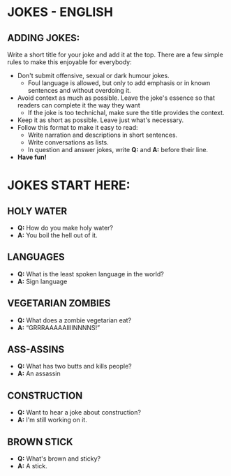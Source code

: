 # JOKES - ENGLISH

## ADDING JOKES:

Write a short title for your joke and add it at the top. There are a few simple rules to make this enjoyable for everybody:
- Don't submit offensive, sexual or dark humour jokes.
  - Foul language is allowed, but only to add emphasis or in known sentences and without overdoing it.
- Avoid context as much as possible. Leave the joke's essence so that readers can complete it the way they want
  - If the joke is too technichal, make sure the title provides the context.
- Keep it as short as possible. Leave just what's necessary.
- Follow this format to make it easy to read:
  - Write narration and descriptions in short sentences.
  - Write conversations as lists.
  - In question and answer jokes, write **Q:** and **A:** before their line.
- **Have fun!**

# JOKES START HERE:

## HOLY WATER

- **Q:** How do you make holy water? 
- **A:** You boil the hell out of it.


## LANGUAGES

- **Q:** What is the least spoken language in the world? 
- **A:** Sign language

## VEGETARIAN ZOMBIES

- **Q:** What does a zombie vegetarian eat? 
- **A:** “GRRRAAAAAIIIINNNNS!”

## ASS-ASSINS

- **Q:** What has two butts and kills people?
- **A:** An assassin

## CONSTRUCTION

- **Q:** Want to hear a joke about construction? 
- **A:** I'm still working on it.

## BROWN STICK

- **Q:** What's brown and sticky?
- **A:** A stick.
